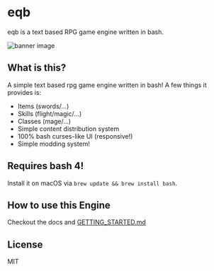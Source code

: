 eqb
=========

eqb is a text based RPG game engine written in bash.

![banner image](https://github.com/jaredallard/eqb/blob/master/.github/banner.png?raw=true)

## What is this?

A simple text based rpg game engine written in bash! A few things it provides is:

  * Items (swords/...)
  * Skills (flight/magic/...)
  * Classes (mage/...)
  * Simple content distribution system
  * 100% bash curses-like UI (responsive!)
  * Simple modding system!

## Requires bash 4!

Install it on macOS via `brew update && brew install bash`.


## How to use this Engine

Checkout the docs and [GETTING_STARTED.md](GETTING_STARTED.md)

## License

MIT
